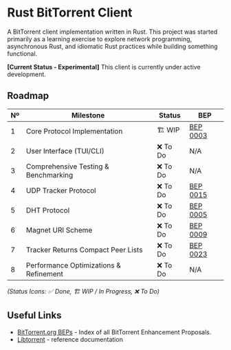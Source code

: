 # Rust BitTorrent Client

A BitTorrent client implementation written in Rust. This project was started primarily as a learning exercise to explore network programming, asynchronous Rust, and idiomatic Rust practices while building something functional.

**[Current Status - Experimental]**
This client is currently under active development.

## Roadmap

| Nº  | Milestone                                           | Status         | BEP                                                                 |
| --- | --------------------------------------------------- | -------------- | ------------------------------------------------------------------- |
| 1   | Core Protocol Implementation                        | 🏗️ WIP         | [BEP 0003](http://www.bittorrent.org/beps/bep_0003.html)             |
| 2  | User Interface (TUI/CLI)              | ❌ To Do       | N/A                                                                 |
| 3  | Comprehensive Testing & Benchmarking              | ❌ To Do       | N/A                                                                 |
| 4   | UDP Tracker Protocol                                | ❌ To Do       | [BEP 0015](http://www.bittorrent.org/beps/bep_0015.html)             |
| 5   | DHT Protocol                                        | ❌ To Do       | [BEP 0005](https://bittorrent.org/beps/bep_0005.html)             |
| 6   | Magnet URI Scheme                                   | ❌ To Do       | [BEP 0009](http://www.bittorrent.org/beps/bep_0009.html)             |
| 7   | Tracker Returns Compact Peer Lists                  | ❌ To Do       | [BEP 0023](http://www.bittorrent.org/beps/bep_0023.html)             |
| 8 | Performance Optimizations & Refinement              | ❌ To Do       | N/A                                                                 |

*(Status Icons: ✅ Done, 🏗️ WIP / In Progress, ❌ To Do)*

## Useful Links

* [BitTorrent.org BEPs](http://www.bittorrent.org/beps/bep_0000.html) - Index of all BitTorrent Enhancement Proposals.
* [Libtorrent](https://www.libtorrent.org/reference.html) - reference documentation

